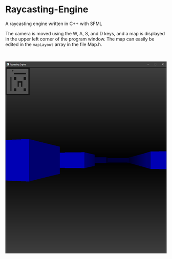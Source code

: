 # Raycasting-Engine
A raycasting engine written in C++ with SFML

The camera is moved using the W, A, S, and D keys, and a map is displayed in the upper left corner of the program window. The map can easily be edited in the `mapLayout` array in the file Map.h.

<br />
<p align="center">
  <img alt="Sample.PNG" src="Sample.PNG" width=600 height=600 />
</p>

